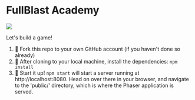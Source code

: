 # FullBlast Academy

![](https://media.giphy.com/media/OKJr6gLAUZNdefzoRS/giphy.gif)

Let's build a game!

1. 🍴 Fork this repo to your own GitHub account (if you haven't done so already)
2. 🐑 After cloning to your local machine, install the dependencies: `npm install`
3. 🚀 Start it up! `npm start` will start a server running at http://localhost:8080. Head on over there in your browser, and navigate to the 'public/' directory, which is where the Phaser application is served.
